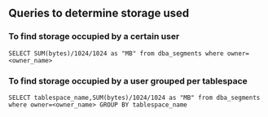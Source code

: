 ## Queries to determine storage used

### To find storage occupied by a certain user

```
SELECT SUM(bytes)/1024/1024 as "MB" from dba_segments where owner=<owner_name>
```

### To find storage occupied by a user grouped per tablespace

```
SELECT tablespace_name,SUM(bytes)/1024/1024 as "MB" from dba_segments where owner=<owner_name> GROUP BY tablespace_name
```
